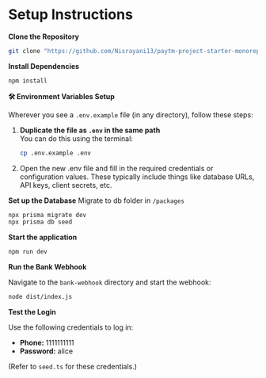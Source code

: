 # Setup Instructions

**Clone the Repository**
```bash
git clone "https://github.com/Nisrayani13/paytm-project-starter-monorepo.git"
```

**Install Dependencies**
```bash
npm install
```

**🛠️ Environment Variables Setup**

Wherever you see a `.env.example` file (in any directory), follow these steps:

1. **Duplicate the file as `.env` in the same path**  
   You can do this using the terminal:
   ```bash
   cp .env.example .env
   ```
2. Open the new .env file and fill in the required credentials or configuration values.
These typically include things like database URLs, API keys, client secrets, etc.

**Set up the Database**
Migrate to db folder in `/packages`
```bash
npx prisma migrate dev
npx prisma db seed
```

**Start the application**
```bash
npm run dev
```

**Run the Bank Webhook**

Navigate to the `bank-webhook` directory and start the webhook:

```bash
node dist/index.js
```
**Test the Login**

   Use the following credentials to log in:

   - **Phone:** 1111111111
   - **Password:** alice

   (Refer to `seed.ts` for these credentials.)